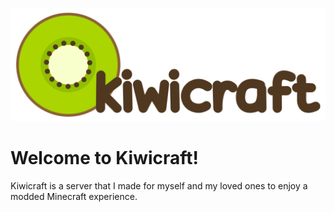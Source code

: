 ![kiwicraft](https://github.com/okiebloomer/kiwicraft/raw/main/kiwicraft.png)
# Welcome to Kiwicraft!
Kiwicraft is a server that I made for myself and my loved ones to enjoy a modded Minecraft experience.
